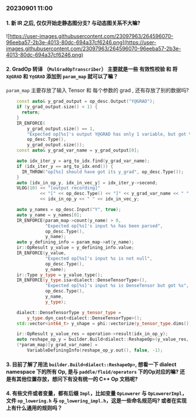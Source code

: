 ### 20230901 11:00

#### 1. 新 IR 之后, 仅仅开始走静态图分支? 与动态图关系不大嘛?

![https://user-images.githubusercontent.com/23097963/264596070-96eeba57-2b3e-4013-80dc-694a37cf6246.png](https://user-images.githubusercontent.com/23097963/264596070-96eeba57-2b3e-4013-80dc-694a37cf6246.png)



#### 2. GradOp 转译 （`MulGradOpTranscriber`） 主要就是一些 有效性校验 和 将 `X@GRAD` 和 `Y@GRAD` 添加到 `param_map` 就可以了嘛？ 

`param_map` 主要存放了输入 Tensor 和 每个参数的 grad , 还有存放了别的数据吗?

```c++
    const auto& y_grad_output = op_desc.Output("Y@GRAD");
    if (y_grad_output.size() < 1) {
      return;
    }
    IR_ENFORCE(
        y_grad_output.size() == 1,
        "Expected op[%s]'s output Y@GRAD has only 1 variable, but got %d",
        op_desc.Type(),
        y_grad_output.size());
    const auto& y_grad_var_name = y_grad_output[0];

    auto idx_iter_y = arg_to_idx.find(y_grad_var_name);
    if (idx_iter_y == arg_to_idx.end()) {
      IR_THROW("op[%s] should have got its y_grad", op_desc.Type());
    }
    auto [idx_in_op_y, idx_in_vec_y] = idx_iter_y->second;
    VLOG(10) << "[output recording]"
             << "[" << op_desc.Type() << "]" << y_grad_var_name << " "
             << idx_in_op_y << " " << idx_in_vec_y;

    auto y_names = op_desc.Input("Y", true);
    auto y_name = y_names[0];
    IR_ENFORCE(param_map->count(y_name) > 0,
               "Expected op[%s]'s input %s has been parsed",
               op_desc.Type(),
               y_name);
    auto y_defining_info = param_map->at(y_name);
    ir::OpResult y_value = y_defining_info.value;
    IR_ENFORCE(y_value,
               "Expected op[%s]'s input %s is not null",
               op_desc.Type(),
               y_name);
    ir::Type y_type = y_value.type();
    IR_ENFORCE(y_type.isa<dialect::DenseTensorType>(),
               "Expected op[%s]'s input %s is DenseTensor but got %s",
               op_desc.Type(),
               y_name,
               y_type);

    dialect::DenseTensorType y_tensor_type =
        y_type.dyn_cast<dialect::DenseTensorType>();
    std::vector<int64_t> y_shape = phi::vectorize(y_tensor_type.dims());

    ir::OpResult y_value_res = operation->result(idx_in_op_y);
    auto reshape_op_y = builder.Build<dialect::ReshapeOp>(y_value_res, y_shape);
    (*param_map)[y_grad_var_name] =
        VariableDefiningInfo(reshape_op_y.out(), false, -1);
```


#### 3. 目前了解了用法 `builder.Build<dialect::ReshapeOp>`, 想看一下 dialect namespace 下的所有 Op, 是与 `paddle/fluid/operators` 下的Op对应的嘛? 还是有其他位置存放，想问下有没有统一的 C++ Op 文档呢?



#### 4. 有些文件或者变量，都有后缀 `Impl`，比如变量 `OpLowerer` 与 `OpLowererImpl`，文件 `op_lowering.h` 与 `op_lowering_impl.h`，这是一些命名规范吗? 或者在实现上有什么通用的规则吗？